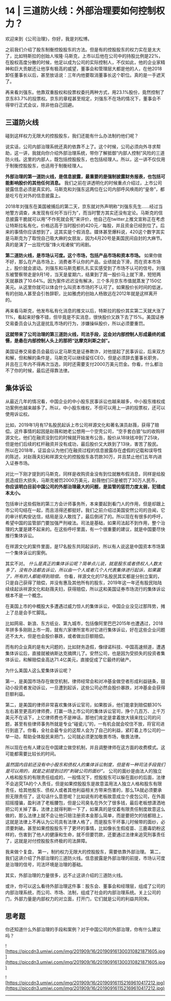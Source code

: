 # 14 | 三道防火线：外部治理要如何控制权力？

欢迎来到《公司治理》，你好，我是刘松博。

之前我们介绍了股东制衡控股股东的方法。但是有的控股股东的权力实在是太大了，比如特斯拉的创始人埃隆·马斯克，上市以后他在公司中的持股比例是22%，在股权高度分散的时候，他足以成为公司的实际控制人，不仅如此，他的企业家精神和巨大贡献还让他享有极高的威望，董事会和管理层大都是他的人，在他2018卸任董事长以后，甚至放话说：三年内他要取消董事长这个职位。真的是一手遮天了。

再来看刘强东。他靠双重股权和投票权委托两种方式，用23.1%股份，竟然控制了京东83.7%的投票权。京东的章程甚至规定，刘强东不在场的情况下，董事会不得举行正式会议，除非他自己回避。

## 三道防火线

碰到这样权力无限大的控股股东，我们还能有什么办法制约他们呢？

说实话，公司内部治理系统还真的依靠不上了。这个时候，公司必须向外寻求帮助，这一讲，我就向你介绍外部治理系统，带你了解抵御“内部人控制”风险的三道防火线。这里的内部人，既包括控股股东，也包括经理人。所以，这一讲不仅仅用于制衡控股股东，也适用于制衡经理人。

 **外部治理的第一道防火线，是信息披露，最重要的是强制披露财务报表，也包括可能影响股价的其他任何消息。** 我们之前在讲透明化的时候重点介绍过，上市公司披露信息必须是真实的。马斯克和刘强东这两位在公司内部呼风唤雨的“皇帝”，都是吃亏在对外的信息披露上。

2018年刘强东在美国被捕后的第二天，京东就对外声明称“刘强东先生……经过当地警方调查，未发现有任何不当行为”，而当时警方其实还没有定论。马斯克的信息披露干脆就可以用“不作死就会死”来评价，他自己在twitter上推文宣称正在考虑让特斯拉私有化，价格远高于当时股价的420元／每股，并且资金已经到位了。后来的事情你应该想到了，这其实是个假消息。媒体甚至爆料说，420这个数字其实是马斯克为了取悦自己吸大麻的女朋友，因为4月20号是美国民间自封的大麻节。真的是演了一出现代版“烽火戏诸侯”的闹剧。

 **第二道防火线，是市场认可度。这个市场，包括产品市场和资本市场。** 如果你做不好，那么在产品市场上，消费者不认你的产品，业绩就会下滑，而在资本市场上，股价就会波动。刘强东和马斯克都扎扎实实感受到了市场不认可的信号。刘强东被警察带走是9月1号，当天是星期六，结果到了周一股价马上就下滑，短短两天就暴跌了10.64%。因为案件迟迟没有解决，三个多月京东市值就蒸发了150亿美元。从这里你就可以体会什么叫资本市场的不认可了。如果股价长时间的低迷，有的创始人甚至会引咎辞职，比如雅虎的创始人杨致远在2012年就是这样离开的。

再来看马斯克，他发布私有化消息的推文以后，特斯拉的股价其实第二天就大涨了11%，看起来好像不错，但毕竟是不实消息，很快股价又跌下去了15%。美国证券交易委员会认为这是扰乱市场的行为，涉嫌操纵股价，所以必须要重罚。

 **这就带来了公司治理的第三道防火线，司法手段，这会对内部控制人形成最终的威慑，是悬在内部控制人头上的那把“达摩克利斯之剑”。**

美国证券交易委员会最后认定马斯克是证券欺诈，对他提起了民事诉讼，后来双方和解，但和解的条件是，马斯克可以继续留任CEO，但是必须辞去董事长职务，并且在三年内不得再次当选，同时还需要支付2000万美元罚金。你看，什么都治不了你的时候，最后还得靠法律。

## 集体诉讼

从最近几年的情况看，中国企业的中小股东民事诉讼也越来越多，中小股东维权成功案例也越来越多了。所以，中小股东维权，不但可以用上一讲的投票权，还可以使用诉讼权。

比如，2019年1月有17名股民起诉上市公司祥源文化和著名演员赵薇，获得了赔偿。这件事情的起因是赵薇和她老公想用一个空壳公司，“空手套白狼”似的收购祥源文化，他们在融资没到位的时候就开始发布公告，股价从18块钱冲到了25块，但是他们后续的杠杆融资并没有成功，最后股价又大跌到了13块，害苦了股民。所以在2018年，证监会认为他们在融资过程的信息披露存在虚假的记载和误导性的陈述，对赵薇夫妇和祥源文化的控股股东各罚款30万，并且禁止他们五年内进入证券市场。

对比一下刚才提到的马斯克，同样是收购资金没有到位就散布假消息，同样是给股民造成巨大损失，马斯克被罚2000万美元，赵薇他们只是被罚了30万人民币， **你应该明白目前中国公司的外部治理最大的问题，是监管的惩罚力度太弱，犯错成本太小。**

包括审计这些假账的第三方会计师事务所，本来要起到看门人的作用，但是却跟上市公司勾结在一起，而且活得还都挺好。我们之前介绍过美国安然公司的丑闻，它的审计机构安达信，结局是没人敢找了，最后倒闭了的。所以现在有很多的呼吁，希望中国的监管部门要加强严刑峻法。司法是基础，如果司法起不到作用，整个治理的大厦是建不起来的。在这些呼吁里面，有一个很重要的建议，就是中国要尽快推行集体诉讼。

在祥源文化的案件里面，是17名股东共同起诉的，所以有人说这是中国资本市场第一个集体诉讼的案例。

其实不对。 *什么是真正的集体诉讼呢？简单点儿说，就是股东或者债权人人数太多了，没有办法都去诉讼，所以由一个人或者几个人代表集体进行起诉，如果赢了，所有的人都能得到赔偿。* 你看，祥源文化的17名股民其实都是分别立案的，只是自己获得了赔偿，并没有惠及其他所有的股东，2019年这一年还有股民陆陆续续起诉祥源文化和赵薇夫妇，获得赔偿，所以这和美国证券市场流行的集体诉讼根本不是一个概念。

在美国上市的中概股大多遭遇过威力惊人的集体诉讼，中国企业没见过那阵势，摊上了总是会手忙脚乱。

比如网易、新浪、东方纸业、第九城市，包括像阿里巴巴2015年也遭遇过，2018年拼多多刚刚上市一周，就有六家律所宣布对它进行集体诉讼，好在这些企业问题还不太大，但是也会股价暴跌，或者做出巨额赔偿。

而有的企业真的是有大问题的，比如财务造假，像绿诺科技、中国高速频道，遭遇集体诉讼后，直接就被纳斯达克摘牌儿了。安然公司，也是因为受损失的投资者集体诉讼，和解赔偿金高达71.4亿美元，直接促成了它最终的破产。

为什么美国人这么爱集体诉讼呢？

第一，是美国市场存在做空机制，律师经常会和对冲基金做空者形成利益链条，鼓动小投资者发动诉讼，一旦遭到起诉，这些公司必然会股价暴跌，对冲基金会获得巨额利益。

第二，是美国的律师非常喜欢集体诉讼官司，如果胜诉，他们能拿到赔偿额30%左右甚至更高的律师费，打赢一场上市公司的集体诉讼官司，挣个几百万、上千万美元不在话下，上亿律师费也不是神话，那他们肯定是拿着放大镜来找公司的问题，甚至有些律师事务所就是专业“碰瓷儿”的，一有机会就会咬住不放，将官司进行到底了。你看，全社会最专业的这帮人会为了自己的利益，紧盯着上市公司的一举一动，帮助全体股民来把门，公司就必须更加敬畏市场，敬畏法律。

所以现在也有人建议在中国建立做空机制，并且调整律师在这方面的收费模式。这可能都需要比较长的时间。

 *虽然国内目前还没有中小股东和债权人的集体诉讼制度，但是有一种司法手段我们是可以用的，就是之前提到过的“刺破公司的面纱”。* 公司的面纱是由法人的独立人格和股东的有限责任组成的，一般情况下，控股股东可以躲在面纱的后面，法律不会追究TA的个人责任，但是如果控股股东是故意滥用法人独立人格和股东有限责任，给其他股东、债权人或者其他利益相关方带来伤害的，那么TA就必须要承担无限责任了，这句话什么意思呢？比如说有的老板故意成立个皮包公司，在外面招摇撞骗，盈利进了老板腰包，但是公司臭名在外欠了很多钱，最后老板想潇洒地把公司关掉了事，法律上就得判断一下了，如果真的是仗着有限责任制度故意这么做的，那么法律上就不会让他只赔注册资本金那么简单，而是要把欠的钱都赔上，这就是法律上不再认为公司具有法律人格了，而是股东干坏事儿时候带的面纱，必须要刺破。甚至如果控股股东干了更坏的事情，比如像长生假疫苗、三鹿毒奶粉这样的，伤害到了他人的健康和生命，就不但要罚款，还要通过法律来追究刑事责任了，这就是对付控股股东终极的司法屏障。

我来做个复盘， 第一，制约权力无限大的控股股东，需要依靠外部治理。 第二，我们这讲介绍了外部治理的三道防火线。信息披露是外部治理的前提，市场认可度是治理的信号，司法环境是治理的基础。

其实，外部治理的力量很多，远不止这讲介绍的三道防火线。

或许，你可以这么看待外部治理这件事：股东会、董事会和经理层，组成了公司的内部治理系统，而公司、市场、法制，组成了社会的内部治理系统。关上公司的门，外部力量是内部权力的对立面，打开门，它们就是公司的利益共同体。

## 思考题

你还知道什么外部治理的手段和案例？对于中国公司的外部治理，你有什么建议吗？

![https://piccdn3.umiwi.com/img/201909/16/201909161300310821871605.jpg](https://piccdn3.umiwi.com/img/201909/16/201909161300310821871605.jpg)

![https://piccdn3.umiwi.com/img/201909/16/201909161152169610417212.jpg](https://piccdn3.umiwi.com/img/201909/16/201909161152169610417212.jpg)

---
